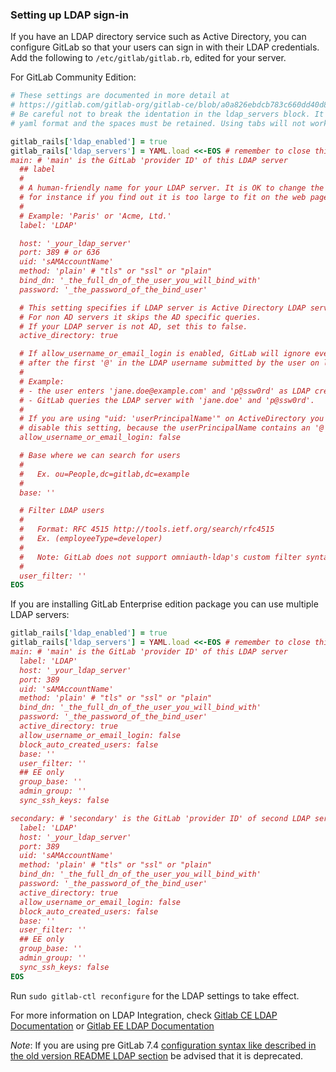 ### Setting up LDAP sign-in

If you have an LDAP directory service such as Active Directory, you can
configure GitLab so that your users can sign in with their LDAP credentials.
Add the following to `/etc/gitlab/gitlab.rb`, edited for your server.

For GitLab Community Edition:

```ruby
# These settings are documented in more detail at
# https://gitlab.com/gitlab-org/gitlab-ce/blob/a0a826ebdcb783c660dd40d8cb217db28a9d4998/config/gitlab.yml.example#L136
# Be careful not to break the identation in the ldap_servers block. It is in
# yaml format and the spaces must be retained. Using tabs will not work.

gitlab_rails['ldap_enabled'] = true
gitlab_rails['ldap_servers'] = YAML.load <<-EOS # remember to close this block with 'EOS' below
main: # 'main' is the GitLab 'provider ID' of this LDAP server
  ## label
  #
  # A human-friendly name for your LDAP server. It is OK to change the label later,
  # for instance if you find out it is too large to fit on the web page.
  #
  # Example: 'Paris' or 'Acme, Ltd.'
  label: 'LDAP'

  host: '_your_ldap_server'
  port: 389 # or 636
  uid: 'sAMAccountName'
  method: 'plain' # "tls" or "ssl" or "plain"
  bind_dn: '_the_full_dn_of_the_user_you_will_bind_with'
  password: '_the_password_of_the_bind_user'

  # This setting specifies if LDAP server is Active Directory LDAP server.
  # For non AD servers it skips the AD specific queries.
  # If your LDAP server is not AD, set this to false.
  active_directory: true

  # If allow_username_or_email_login is enabled, GitLab will ignore everything
  # after the first '@' in the LDAP username submitted by the user on login.
  #
  # Example:
  # - the user enters 'jane.doe@example.com' and 'p@ssw0rd' as LDAP credentials;
  # - GitLab queries the LDAP server with 'jane.doe' and 'p@ssw0rd'.
  #
  # If you are using "uid: 'userPrincipalName'" on ActiveDirectory you need to
  # disable this setting, because the userPrincipalName contains an '@'.
  allow_username_or_email_login: false

  # Base where we can search for users
  #
  #   Ex. ou=People,dc=gitlab,dc=example
  #
  base: ''

  # Filter LDAP users
  #
  #   Format: RFC 4515 http://tools.ietf.org/search/rfc4515
  #   Ex. (employeeType=developer)
  #
  #   Note: GitLab does not support omniauth-ldap's custom filter syntax.
  #
  user_filter: ''
EOS

```

If you are installing GitLab Enterprise edition package you can use multiple LDAP servers:

```ruby
gitlab_rails['ldap_enabled'] = true
gitlab_rails['ldap_servers'] = YAML.load <<-EOS # remember to close this block with 'EOS' below
main: # 'main' is the GitLab 'provider ID' of this LDAP server
  label: 'LDAP'
  host: '_your_ldap_server'
  port: 389
  uid: 'sAMAccountName'
  method: 'plain' # "tls" or "ssl" or "plain"
  bind_dn: '_the_full_dn_of_the_user_you_will_bind_with'
  password: '_the_password_of_the_bind_user'
  active_directory: true
  allow_username_or_email_login: false
  block_auto_created_users: false
  base: ''
  user_filter: ''
  ## EE only
  group_base: ''
  admin_group: ''
  sync_ssh_keys: false

secondary: # 'secondary' is the GitLab 'provider ID' of second LDAP server
  label: 'LDAP'
  host: '_your_ldap_server'
  port: 389
  uid: 'sAMAccountName'
  method: 'plain' # "tls" or "ssl" or "plain"
  bind_dn: '_the_full_dn_of_the_user_you_will_bind_with'
  password: '_the_password_of_the_bind_user'
  active_directory: true
  allow_username_or_email_login: false
  block_auto_created_users: false
  base: ''
  user_filter: ''
  ## EE only
  group_base: ''
  admin_group: ''
  sync_ssh_keys: false
EOS

```

Run `sudo gitlab-ctl reconfigure` for the LDAP settings to take effect.

For more information on LDAP Integration, check
[Gitlab CE LDAP Documentation](http://doc.gitlab.com/ce/integration/ldap.html) or 
[Gitlab EE LDAP Documentation](http://doc.gitlab.com/ee/integration/ldap.html)

*Note*: If you are using pre GitLab 7.4 [configuration syntax like described in the old version README LDAP section](https://gitlab.com/gitlab-org/omnibus-gitlab/blob/e65f026839594d54ad46a31a672d735b9caa16f0/README.md#setting-up-ldap-sign-in) be advised that it is deprecated.
